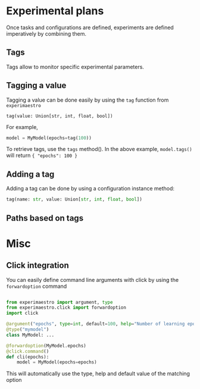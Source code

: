 # Experimental plans

Once tasks and configurations are defined, experiments are defined imperatively by combining them.

## Tags

Tags allow to monitor specific experimental parameters.

## Tagging a value

Tagging a value can be done easily by using the `tag` function from `experimaestro`
```
tag(value: Union[str, int, float, bool])
```

For example,
```python
model = MyModel(epochs=tag(100))
```

To retrieve tags, use the `tags` method().
In the above example, `model.tags()` will return `{ "epochs": 100 }`

## Adding a tag

Adding a tag can be done by using a configuration instance method:
```python
tag(name: str, value: Union[str, int, float, bool])
```

## Paths based on tags



# Misc

## Click integration

You can easily define command line arguments with click
by using the `forwardoption` command

```python

from experimaestro import argument, type
from experimaestro.click import forwardoption
import click

@argument("epochs", type=int, default=100, help="Number of learning epochs")
@type("mymodel")
class MyModel: ...

@forwardoption(MyModel.epochs)
@click.command()
def cli(epochs):
    model = MyModel(epochs=epochs)
```

This will automatically use the type, help and default value of the matching option

